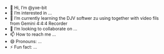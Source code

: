 - 👋 Hi, I’m @yxe-bit
- 👀 I’m interested in ...
- 🌱 I’m currently learning  the DJV softwer zu using together with video fils from Gemini 4:4:4 Recorder
- 💞️ I’m looking to collaborate on ...
- 📫 How to reach me ...
- 😄 Pronouns: ...
- ⚡ Fun fact: ...

<!---
yxe-bit/yxe-bit is a ✨ special ✨ repository because its `README.md` (this file) appears on your GitHub profile.
You can click the Preview link to take a look 

